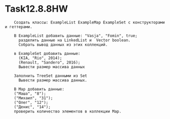 # Task12.8.8HW


        Создать классы: ExampleList ExampleMap ExampleSet с конструкторами и геттерами.
        
        В ExampleList добавить данные: "Vasja", "Fomin", true;
          разделить данные на LinkedList и  Vector boolean.
          Собрать вывод данных из этих коллекций.
        
        в ExampleSet добавить данные:
          (KIA, "Rio", 2014);
          (Renault, "Sandero", 2016);
          Вывести размер массива данных

        Заполнить TreeSet данными из Set
          Вывести размер массива данных.
        
        В Map добавить данные:
        ("Маша", "8");
        ("Михаил", "31");
        ("Олег", "12");
        ("Денис", "14");
        проверить количество элементов в коллекции Map.
